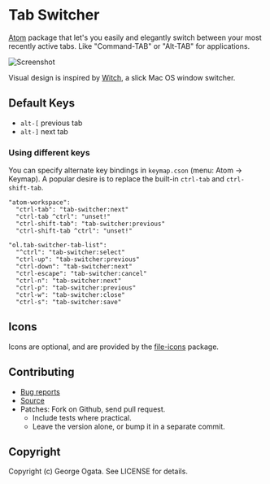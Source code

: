 # Tab Switcher

[Atom][atom] package that let's you easily and elegantly switch between your
most recently active tabs. Like "Command-TAB" or "Alt-TAB" for applications.

![Screenshot](https://raw.githubusercontent.com/oggy/tab-switcher/master/doc/tab-switcher.gif)

Visual design is inspired by [Witch](http://manytricks.com/witch), a slick Mac
OS window switcher.

[atom]: https://atom.io/

## Default Keys

* `alt-[` previous tab
* `alt-]` next tab

### Using different keys

You can specify alternate key bindings in `keymap.cson` (menu: Atom -> Keymap).
A popular desire is to replace the built-in `ctrl-tab` and `ctrl-shift-tab`.

```
"atom-workspace":
  "ctrl-tab": "tab-switcher:next"
  "ctrl-tab ^ctrl": "unset!"
  "ctrl-shift-tab": "tab-switcher:previous"
  "ctrl-shift-tab ^ctrl": "unset!"

"ol.tab-switcher-tab-list":
  "^ctrl": "tab-switcher:select"
  "ctrl-up": "tab-switcher:previous"
  "ctrl-down": "tab-switcher:next"
  "ctrl-escape": "tab-switcher:cancel"
  "ctrl-n": "tab-switcher:next"
  "ctrl-p": "tab-switcher:previous"
  "ctrl-w": "tab-switcher:close"
  "ctrl-s": "tab-switcher:save"
```

## Icons

Icons are optional, and are provided by the [file-icons][file-icons] package.

[file-icons]: https://github.com/DanBrooker/file-icons

## Contributing

 * [Bug reports](https://github.com/oggy/tab-switcher/issues)
 * [Source](https://github.com/oggy/tab-switcher)
 * Patches: Fork on Github, send pull request.
   * Include tests where practical.
   * Leave the version alone, or bump it in a separate commit.

## Copyright

Copyright (c) George Ogata. See LICENSE for details.

